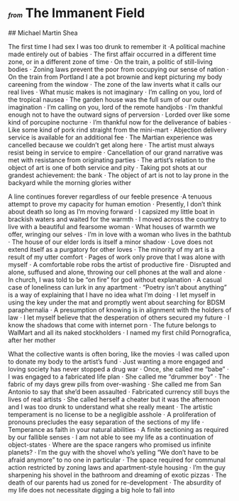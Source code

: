 <h1><em style='font-size:0.5em!important;'>from</em> The Immanent Field</h1>
## Michael Martin Shea

<p class="divider"></p>

The first time I had sex I was too drunk to remember it ⋅A political machine made entirely out of babies ⋅ The first affair occurred in a different time zone, or in a different zone of time ⋅ On the train, a politic of still-living bodies ⋅ Zoning laws prevent the poor from occupying our sense of nation ⋅ On the train from Portland I ate a pot brownie and kept picturing my body careening from the window ⋅ The zone of the law inverts what it calls our real lives ⋅ What music makes is not imaginary ⋅ I’m calling on you, lord of the tropical nausea ⋅ The garden house was the full sum of our outer imagination ⋅ I’m calling on you, lord of the remote handjobs ⋅ I’m thankful enough not to have the outward signs of perversion ⋅ Lorded over like some kind of porcupine nocturne ⋅ I’m thankful now for the deliverance of babies ⋅ Like some kind of pork rind straight from the mini-mart ⋅ Abjection delivery service is available for an additional fee ⋅ The Martian experience was cancelled because we couldn’t get along here ⋅ The artist must always resist being in service to empire ⋅ Cancellation of our grand narrative was met with resistance from originating parties ⋅ The artist’s relation to the object of art is one of both service and pity ⋅ Taking pot shots at our grandest achievement: the bank ⋅ The object of art is not to lay prone in the backyard while the morning glories wither

<p class="divider"></p>

A line continues forever regardless of our feeble presence ⋅A tenuous attempt to prove my capacity for human emotion ⋅ Presently, I don’t think about death so long as I’m moving forward ⋅ I capsized my little boat in brackish waters and waited for the warmth ⋅ I moved across the country to live with a beautiful and fearsome woman ⋅ What houses of warmth we offer, wringing our selves ⋅ I’m in love with a woman who lives in the bathtub ⋅ The house of our elder lords is itself a minor shadow ⋅ Love does not extend itself as a purgatory for other loves ⋅ The minority of my art is a result of my utter comfort ⋅ Pages of work only prove that I was alone with myself ⋅ A comfortable robe robs the artist of productive fire ⋅ Disrupted and alone, suffused and alone, throwing our cell phones at the wall and alone ⋅ In church, I was told to be “on fire” for god without explanation ⋅ A casual case of loneliness can lurk in any apartment ⋅ “Poetry isn’t about anything” is a way of explaining that I have no idea what I’m doing ⋅ I let myself in using the key under the mat and promptly went about searching for BDSM paraphernalia ⋅ A presumption of knowing is in alignment with the holders of law ⋅ I let myself believe that the desperation of others secured my future ⋅ I know the shadows that come with internet porn ⋅ The future belongs to WalMart and all its naked stockholders ⋅ I named my first child Pornografica, after her mother

<p class="divider"></p>

What the collective wants is often boring, like the movies ⋅I was called upon to donate my body to the artist’s fund ⋅ Just wanting a more engaged and loving society has never stopped a drug war ⋅ Once, she called me “babe” ⋅ I was engaged to a fabricated life plan ⋅ She called me “drummer boy” ⋅ The fabric of my days grew pills from over-washing ⋅ She called me from San Antonio to say that she’d been assaulted ⋅ Fabricated currency still buys the lives of real artists ⋅ She called herself a cheater but it was the afternoon and I was too drunk to understand what she really meant ⋅ The artistic temperament is no license to be a negligible asshole ⋅ A proliferation of pronouns precludes the easy separation of the sections of my life ⋅ Temperance as faith in your natural abilities ⋅ A finite sectioning as required by our fallible senses ⋅ I am not able to see my life as a continuation of object-states ⋅ Where are the space rangers who promised us infinite planets? ⋅ I’m the guy with the shovel who’s yelling “We don’t have to be afraid anymore” to no one in particular ⋅ The space required for communal action restricted by zoning laws and apartment-style housing ⋅ I’m the guy sharpening his shovel in the bathroom and dreaming of exotic pizzas ⋅ The death of our parents had us zoned for re-development ⋅ The absurdity of my life does not necessitate digging a big hole to fall into
